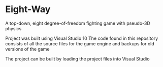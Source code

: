 # Eight-Way
A top-down, eight degree-of-freedom fighting game with pseudo-3D physics

Project was built using Visual Studio 10
The code found in this repository consists of all the source files for the game engine and backups for old versions of the game

The project can be built by loading the project files into Visual Studio
